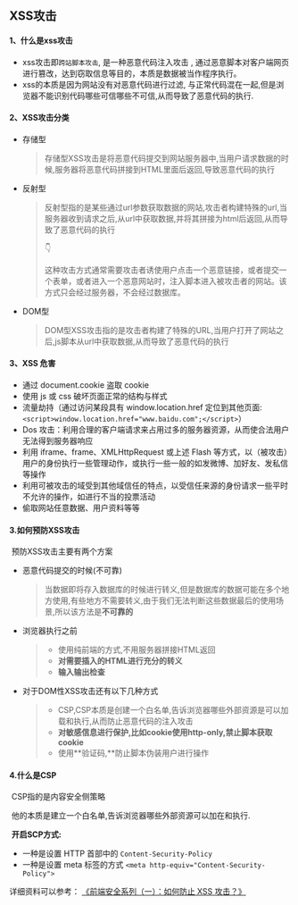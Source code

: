 ## XSS攻击

#### 1、什么是xss攻击

- xss攻击即`跨站脚本攻击`, 是一种恶意代码注入攻击 , 通过恶意脚本对客户端网页进行篡改，达到窃取信息等目的，本质是数据被当作程序执行。
- xss的本质是因为网站没有对恶意代码进行过滤, 与正常代码混在一起,但是浏览器不能识别代码哪些可信哪些不可信,从而导致了恶意代码的执行.

#### 2、XSS攻击分类

- 存储型

  > 存储型XSS攻击是将恶意代码提交到网站服务器中,当用户请求数据的时候,服务器将恶意代码拼接到HTML里面后返回,导致恶意代码的执行

- 反射型

  > 反射型指的是某些通过url参数获取数据的网站,攻击者构建特殊的url,当服务器收到请求之后,从url中获取数据,并将其拼接为html后返回,从而导致了恶意代码的执行
  >
  > 👇
  >
  > 这种攻击方式通常需要攻击者诱使用户点击一个恶意链接，或者提交一个表单，或者进入一个恶意网站时，注入脚本进入被攻击者的网站。该方式只会经过服务器，不会经过数据库。

- DOM型

  > DOM型XSS攻击指的是攻击者构建了特殊的URL,当用户打开了网站之后,js脚本从url中获取数据,从而导致了恶意代码的执行

#### 3、XSS 危害

- 通过 document.cookie 盗取 cookie
- 使用 js 或 css 破坏页面正常的结构与样式
- 流量劫持（通过访问某段具有 window.location.href 定位到其他页面:`<script>window.location.href="www.baidu.com";</script>`）
- Dos 攻击：利用合理的客户端请求来占用过多的服务器资源，从而使合法用户无法得到服务器响应
- 利用 iframe、frame、XMLHttpRequest 或上述 Flash 等方式，以（被攻击）用户的身份执行一些管理动作，或执行一些一般的如发微博、加好友、发私信等操作
- 利用可被攻击的域受到其他域信任的特点，以受信任来源的身份请求一些平时不允许的操作，如进行不当的投票活动
- 偷取网站任意数据、用户资料等等

#### 3.如何预防XSS攻击

​	预防XSS攻击主要有两个方案

- 恶意代码提交的时候(不可靠)

  > 当数据即将存入数据库的时候进行转义,但是数据库的数据可能在多个地方使用,有些地方不需要转义,由于我们无法判断这些数据最后的使用场景,所以该方法是**不可靠的**

- 浏览器执行之前

  > - 使用纯前端的方式,不用服务器拼接HTML返回	
  > - **对需要插入的HTML进行充分的转义**
  > - **输入输出检查**

- 对于DOM性XSS攻击还有以下几种方式

  > - CSP,CSP本质是创建一个白名单,告诉浏览器哪些外部资源是可以加载和执行,从而防止恶意代码的注入攻击
  > -	**对敏感信息进行保护,比如cookie使用http-only,禁止脚本获取cookie**
  > - 使用**验证码,**防止脚本伪装用户进行操作


#### 4.什么是CSP

​	CSP指的是内容安全侧策略

​	他的本质是建立一个白名单,告诉浏览器哪些外部资源可以加在和执行.

​	**开启SCP方式:**

- 一种是设置 HTTP 首部中的 `Content-Security-Policy`
- 一种是设置 meta 标签的方式 `<meta http-equiv="Content-Security-Policy">`

详细资料可以参考： [《前端安全系列（一）：如何防止 XSS 攻击？》](https://juejin.im/post/5bad9140e51d450e935c6d64)

